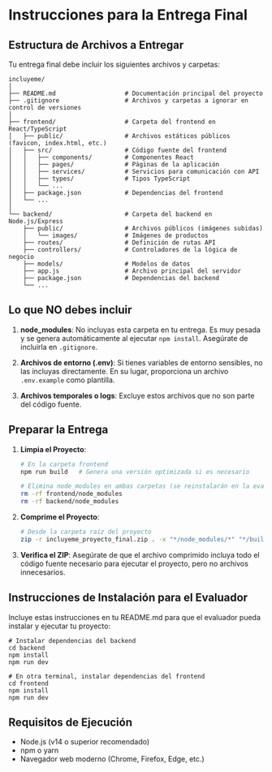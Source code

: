 # Instrucciones para la Entrega Final

## Estructura de Archivos a Entregar

Tu entrega final debe incluir los siguientes archivos y carpetas:

```
incluyeme/
│
├── README.md                   # Documentación principal del proyecto
├── .gitignore                  # Archivos y carpetas a ignorar en control de versiones
│
├── frontend/                   # Carpeta del frontend en React/TypeScript
│   ├── public/                 # Archivos estáticos públicos (favicon, index.html, etc.)
│   ├── src/                    # Código fuente del frontend
│   │   ├── components/         # Componentes React
│   │   ├── pages/              # Páginas de la aplicación
│   │   ├── services/           # Servicios para comunicación con API
│   │   ├── types/              # Tipos TypeScript
│   │   └── ...
│   ├── package.json            # Dependencias del frontend
│   └── ...
│
└── backend/                    # Carpeta del backend en Node.js/Express
    ├── public/                 # Archivos públicos (imágenes subidas)
    │   └── images/             # Imágenes de productos
    ├── routes/                 # Definición de rutas API
    ├── controllers/            # Controladores de la lógica de negocio
    ├── models/                 # Modelos de datos
    ├── app.js                  # Archivo principal del servidor
    ├── package.json            # Dependencias del backend
    └── ...
```

## Lo que NO debes incluir

1. **node_modules**: No incluyas esta carpeta en tu entrega. Es muy pesada y se genera automáticamente al ejecutar `npm install`. Asegúrate de incluirla en `.gitignore`.

2. **Archivos de entorno (.env)**: Si tienes variables de entorno sensibles, no las incluyas directamente. En su lugar, proporciona un archivo `.env.example` como plantilla.

3. **Archivos temporales o logs**: Excluye estos archivos que no son parte del código fuente.

## Preparar la Entrega

1. **Limpia el Proyecto**:

   ```bash
   # En la carpeta frontend
   npm run build   # Genera una versión optimizada si es necesario

   # Elimina node_modules en ambas carpetas (se reinstalarán en la evaluación)
   rm -rf frontend/node_modules
   rm -rf backend/node_modules
   ```

2. **Comprime el Proyecto**:

   ```bash
   # Desde la carpeta raíz del proyecto
   zip -r incluyeme_proyecto_final.zip . -x "*/node_modules/*" "*/build/*" "*/dist/*"
   ```

3. **Verifica el ZIP**: Asegúrate de que el archivo comprimido incluya todo el código fuente necesario para ejecutar el proyecto, pero no archivos innecesarios.

## Instrucciones de Instalación para el Evaluador

Incluye estas instrucciones en tu README.md para que el evaluador pueda instalar y ejecutar tu proyecto:

```
# Instalar dependencias del backend
cd backend
npm install
npm run dev

# En otra terminal, instalar dependencias del frontend
cd frontend
npm install
npm run dev
```

## Requisitos de Ejecución

- Node.js (v14 o superior recomendado)
- npm o yarn
- Navegador web moderno (Chrome, Firefox, Edge, etc.)

